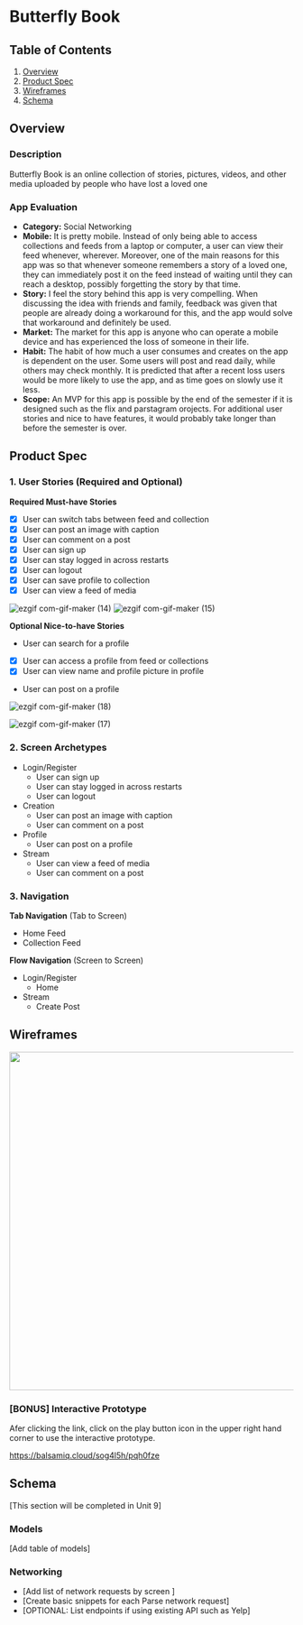 # Butterfly Book

## Table of Contents
1. [Overview](#Overview)
1. [Product Spec](#Product-Spec)
1. [Wireframes](#Wireframes)
2. [Schema](#Schema)

## Overview
### Description
Butterfly Book is an online collection of stories, pictures, videos, and other media uploaded by people who have lost a loved one

### App Evaluation
- **Category:** Social Networking
- **Mobile:** It is pretty mobile. Instead of only being able to access collections and feeds from a laptop or computer, a user can view their feed whenever, wherever. Moreover, one of the main reasons for this app was so that whenever someone remembers a story of a loved one, they can immediately post it on the feed instead of waiting until they can reach a desktop, possibly forgetting the story by that time.
- **Story:** I feel the story behind this app is very compelling. When discussing the idea with friends and family, feedback was given that people are already doing a workaround for this, and the app would solve that workaround and definitely be used. 
- **Market:** The market for this app is anyone who can operate a mobile device and has experienced the loss of someone in their life.
- **Habit:** The habit of how much a user consumes and creates on the app is dependent on the user. Some users will post and read daily, while others may check monthly. It is predicted that after a recent loss users would be more likely to use the app, and as time goes on slowly use it less.
- **Scope:** An MVP for this app is possible by the end of the semester if it is designed such as the flix and parstagram orojects. For additional user stories and nice to have features, it would probably take longer than before the semester is over.

## Product Spec

### 1. User Stories (Required and Optional)

**Required Must-have Stories**

- [x] User can switch tabs between feed and collection
- [x] User can post an image with caption
- [x] User can comment on a post
- [x] User can sign up 
- [x] User can stay logged in across restarts
- [x] User can logout
- [x] User can save profile to collection
- [x] User can view a feed of media

![ezgif com-gif-maker (14)](https://user-images.githubusercontent.com/60014887/141867690-346c2b66-dc45-4d22-8a30-619b7cf6bc49.gif)
![ezgif com-gif-maker (15)](https://user-images.githubusercontent.com/60014887/141867710-9411ff75-e15e-4a07-b083-614e8c40c46e.gif)



**Optional Nice-to-have Stories**

* User can search for a profile
- [x] User can access a profile from feed or collections
- [x] User can view name and profile picture in profile
* User can post on a profile

![ezgif com-gif-maker (18)](https://user-images.githubusercontent.com/60014887/144948321-d96ec5a0-470d-4276-8045-30796f5271a3.gif)

![ezgif com-gif-maker (17)](https://user-images.githubusercontent.com/60014887/143932869-b111edf0-bce6-448b-bb99-e4d57925ce64.gif)


### 2. Screen Archetypes

* Login/Register
   * User can sign up
   * User can stay logged in across restarts
   * User can logout
* Creation
   * User can post an image with caption
   * User can comment on a post
* Profile
   * User can post on a profile
* Stream
   * User can view a feed of media
   * User can comment on a post

### 3. Navigation

**Tab Navigation** (Tab to Screen)

* Home Feed
* Collection Feed

**Flow Navigation** (Screen to Screen)

* Login/Register
   * Home
* Stream 
   * Create Post

## Wireframes
<img src="https://i.imgur.com/w5c4ENZ.jpg" width=600>


### [BONUS] Interactive Prototype
Afer clicking the link, click on the play button icon in the upper right hand corner to use the interactive prototype. 

https://balsamiq.cloud/sog4l5h/pqh0fze

## Schema 
[This section will be completed in Unit 9]
### Models
[Add table of models]
### Networking
- [Add list of network requests by screen ]
- [Create basic snippets for each Parse network request]
- [OPTIONAL: List endpoints if using existing API such as Yelp]



